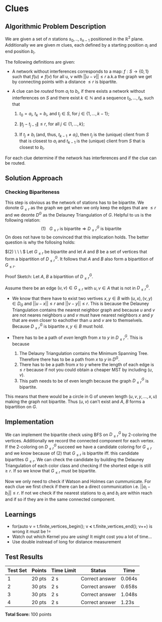 # Clues

## Algorithmic Problem Description

We are given a set of $n$ stations $s_0, .., s_{n-1}$ positioned in the $\mathbb{R}^2$ plane. Additionally we are given $m$ clues, each defined by a starting position $a_i$ and end position $b_i$. 

The following definitions are given:
- A network without interferences corresponds to a map: $f: S \rightarrow \{0,1\}$ such that $f(u) \neq f(v)$ for all u, v with $||u-v|| \leq r$ a.k.a the graph we get by connecting points with a distance $\leq r$ is bipartite.

- A clue can be $\textit{routed}$ from $a_i$ to $b_i$, if there exists a network without interferences on $S$ and there exist $k \in \mathbb{N}$ and a sequence $t_0,\ldots,t_k$, such that

    1. $t_0 = a_i$, $t_k = b_i$, and $t_j \in S$, for $j \in \{1,\ldots,k-1\}$;

    2. $\|t_j - t_{j-1}\| \leq r$, for all $j \in \{1,\ldots,k\}$;

    3. If $t_j \neq b_i$ (and, thus, $t_{k-1} \neq a_i$), then $t_j$ is the (unique) client from $S$ that is closest to $a_i$ and $t_{k-1}$ is the (unique) client from $S$ that is closest to $b_i$.

For each clue determine if the network has interferences and if the clue can be routed.


## Solution Approach

### Checking Bipariteness

This step is obvious as the network of stations has to be bipartite. We donote $G_{\leq r}$ as the graph we get when we only keep the edges that are $\leq r$ and we deonte $D^G$ as the Delauney Triangulation of $G$. Helpful to us is the following relation:
$$
(1) \ \ \ G_{\leq r} \text{ is bipartite} \Rightarrow  D^G_{\leq r} \text{ is bipartite}
$$
On does not have to be convinced that this implication holds. The better question is why the follosing holds:


$(2) \ \ \ $ Let $G_{\leq r}$ be bipartite and let $A$ and $B$ be a set of vertices that form a bipartition of $D^{G}_{\leq r}$. It follows that $A$ and $B$ also form a bipartition of $G_{\leq r}$.

Proof Sketch:
Let $A$, $B$ a bipartition of $D^G_{\leq r}$.

Assume there be an edge $(u,v) \in G_{\leq r}$ with $u,v \in A$ that is not in $D^G_{\leq r}$.
- We know that there have to exist two vertives $x, y \in B$ with $(u,x), (v,y) \in D_G$ and  $||u-x|| \leq r$ and $||v-y|| \leq r$. This is because the Delauney Triangulation contains the nearest neighbor graph and because $u$ and $v$ are not neares neighbors $u$ and $v$ must have nearest neighbors $x$ and $y$ that are even closer to eachother than $u$ and $v$ are to themselvels. Because $D^G_{\leq r}$ is bipartite $x,y \in B$ must hold.
- There has to be a path of $even$ length from $x$ to $y$ in $D^G_{\leq r}$. This is because 
    
    1. The Delauny Triangulation contains the Minimum Spanning Tree. Therefore there has to be a path from $x$ to $y$ in $D^G$.
    2. There has to be a path from $x$ to $y$ where the length of each edge is $\leq r$ because if not you could obtain a cheaper MST by including $(u,v)$.
    3. This path needs to be of even length because the graph $D^G_{\leq r}$ is bipartite.

This means that there would be a circle in G of uneven length $(u,v,y,...,x, u)$ making the graph not bipartite. Thus $(u,v)$ can't exist and $A$, $B$ forms a bipartition on $G$.

## Implementation

We can implement the bipartite check using BFS on $D_{\leq r}^G$ by 2-coloring the vertices. Additionally we record the connected component for each vertex. If the 2-coloring on $D_{\leq r}^G$ succeed we have a candidate coloring for $G_{\leq r}$ and we know because of (2) that $G_{\leq r}$ is bipartite iff. this candidate bipartites $G_{\leq r}$. We can check the candidate by building the Delauney Triangulation of each color class and checking if the shortest edge is still $\geq r$. If so we know that $G_{\leq r}$ must be bipartite.

Now we only need to check if Watson and Holmes can cummunicate. For each clue we first check if there can be a direct communication i.e. $||a_i - b_i|| \leq r$. If not we check if the nearest stations to $a_i$ and $b_i$ are within reach and if so if they are in the same connected component.  

## Learnings
- for(auto v = t.finite_vertices_begin(); v $\textbf{<}$ t.finite_vertices_end(); v++) is wrong it must be !=
- Watch out which Kernel you are using! It might cost you a lot of time...
- Use double instread of long for distance measurement

## Test Results

| Test Set | Points | Time Limit | Status | Time |
|----------|---------|------------|---------|------|
| 1 | 20 pts | 2 s | Correct answer | 0.064s |
| 2 | 30 pts | 2 s | Correct answer | 0.658s |
| 3 | 30 pts | 2 s | Correct answer | 1.048s |
| 4 | 20 pts | 2 s | Correct answer | 1.23s |

**Total Score:** 100 points